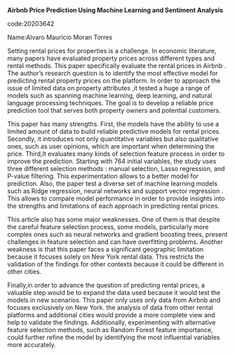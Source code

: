 **Airbnb Price Prediction Using Machine Learning and Sentiment Analysis**

code:20203642

Name:Alvaro Mauricio Moran Torres

Setting rental prices for properties is a challenge. In economic literature, many papers have evaluated property prices across different types and rental methods. This paper specifically evaluate the rental prices in Airbnb . The author’s research question is to identify the most effective model for predicting rental property prices on the platform. In order to approach the issue of limited data on property attributes ,it tested a huge a range of models such as spanning machine learning, deep learning, and natural language processing techniques. The goal is to develop a reliable price prediction tool that serves both property owners and potential customers.

This paper has many strengths. First, the models  have the ability to use a limited amount of data to build reliable predictive models for rental prices. Secondly, it introduces not only quantitative variables but also qualitative ones, such as user opinions, which are important when determining the price. Third,It evaluates many kinds of selection feature process in order to improve the prediction. Starting with 764 initial variables, the study uses three different selection methods : manual selection, Lasso regression, and P-value filtering. This experimentation allows to a better model for prediction. Also, the paper test a diverse set of machine learning models such as Ridge regression, neural networks  and support vector regression . This allows to compare model performance in order to provide insights into the strengths and limitations of each approach in predicting rental prices. 

This article also has some major weaknesses. One of them is that despite the careful feature selection process, some models, particularly more complex ones such as neural networks and gradient boosting trees, present challenges in feature selection and can have overfitting problems. Another weakness is that this paper faces a significant geographic limitation because it focuses solely on New York rental data. This restricts the validation of the findings for other contexts because it could be different in other cities.

Finally,in order to advance the question of predicting rental prices, a valuable step would be to expand the data used because it would test the models in new scenarios. This paper only uses only data from Airbnb and focuses exclusively on New York. the analysis of data from other rental platforms and additional cities would provide a more complete view and help to validate the findings. Additionally, experimenting with alternative feature selection methods, such as Random Forest feature importance, could further refine the model by identifying the most influential variables more accurately.
